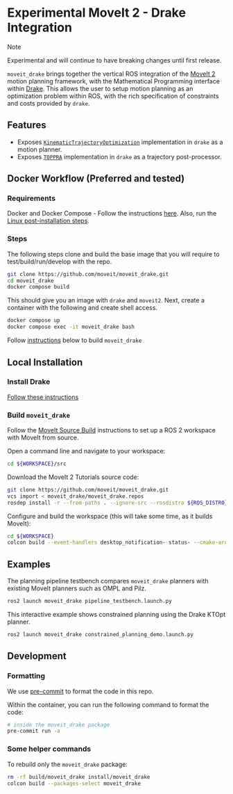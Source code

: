 # Experimental MoveIt 2 - Drake Integration

> [!NOTE]
> Experimental and will continue to have breaking changes until first release.

`moveit_drake` brings together the vertical ROS integration of the [MoveIt 2](https://moveit.ai/) motion planning framework, with the Mathematical Programming interface within [Drake](https://drake.mit.edu/).
This allows the user to setup motion planning as an optimization problem within ROS, with the rich specification of constraints and costs provided by `drake`.


## Features

- Exposes [`KinematicTrajectoryOptimization`](https://drake.mit.edu/doxygen_cxx/classdrake_1_1planning_1_1trajectory__optimization_1_1_kinematic_trajectory_optimization.html) implementation in `drake` as a motion planner.
- Exposes [`TOPPRA`](https://drake.mit.edu/doxygen_cxx/classdrake_1_1multibody_1_1_toppra.html) implementation in `drake` as a trajectory post-processor.

## Docker Workflow (Preferred and tested)

### Requirements
Docker and Docker Compose - Follow the instructions [here](https://docs.docker.com/engine/install/ubuntu/).
Also, run the [Linux post-installation steps](https://docs.docker.com/engine/install/linux-postinstall/).

### Steps
The following steps clone and build the base image that you will require to test/build/run/develop with the repo.

```bash
git clone https://github.com/moveit/moveit_drake.git
cd moveit_drake
docker compose build
```

This should give you an image with `drake` and `moveit2`.
Next, create a container with the following and create shell access.

```bash
docker compose up
docker compose exec -it moveit_drake bash
```

Follow [instructions](#build-moveit_drake) below to build `moveit_drake`


## Local Installation

### Install Drake

[Follow these instructions](https://drake.mit.edu/installation.html)

### Build `moveit_drake`

Follow the [MoveIt Source Build](https://moveit.ros.org/install-moveit2/source/) instructions to set up a ROS 2 workspace with MoveIt from source.

Open a command line and navigate to your workspace:

```bash
cd ${WORKSPACE}/src
```

Download the MoveIt 2 Tutorials source code:

```bash
git clone https://github.com/moveit/moveit_drake.git
vcs import < moveit_drake/moveit_drake.repos
rosdep install -r --from-paths . --ignore-src --rosdistro ${ROS_DISTRO} -y
```

Configure and build the workspace (this will take some time, as it builds MoveIt):

```bash
cd ${WORKSPACE}
colcon build --event-handlers desktop_notification- status- --cmake-args -DCMAKE_BUILD_TYPE=Release --parallel-workers 1
```


## Examples

The planning pipeline testbench compares `moveit_drake` planners with existing MoveIt planners such as OMPL and Pilz.

```bash
ros2 launch moveit_drake pipeline_testbench.launch.py
```

This interactive example shows constrained planning using the Drake KTOpt planner.

```bash
ros2 launch moveit_drake constrained_planning_demo.launch.py
```


## Development

### Formatting

We use [pre-commit](https://moveit.ros.org/documentation/contributing/code/#pre-commit-formatting-checks) to format the code in this repo.

Within the container, you can run the following command to format the code:

```bash
# inside the moveit_drake package
pre-commit run -a
```

### Some helper commands
To rebuild only the `moveit_drake` package:

```bash
rm -rf build/moveit_drake install/moveit_drake
colcon build --packages-select moveit_drake
```
